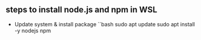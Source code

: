 ## steps to install node.js and npm in WSL
- Update system & install package
``bash
sudo apt update
sudo apt install -y nodejs npm
```
